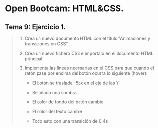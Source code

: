 # Open Bootcam: HTML&CSS.

## Tema 9: Ejercicio 1.

> 1. Crea un nuevo documento HTML con el título "Animaciones y transiciones en CSS"
>
> 2. Crea un nuevo fichero CSS e impórtalo en el documento HTML principal
>
> 3. Implementa las líneas necesarias en el CSS para que cuando el ratón pase por encima del botón ocurra lo siguiente (hover):
>
>    - El botón se traslade -5px en el eje de las Y
>
>    - Se añada una sombra
>
>    - El color de fondo del botón cambie
>
>    - El color del texto cambie
>
>    - Todo esto con una transición de 0.4s
